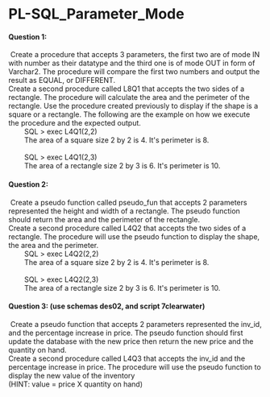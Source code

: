 # PL-SQL_Parameter_Mode

#### Question 1:
&nbsp;Create a procedure that accepts 3 parameters, the first two are of mode IN
with number as their datatype and the third one is of mode OUT in form of Varchar2. 
The procedure will compare the first two numbers and output the result as EQUAL, or DIFFERENT.
<br>Create a second procedure called L8Q1 that accepts the two sides of a rectangle. 
The procedure will calculate the area and the perimeter of the rectangle. 
Use the procedure created previously to display if the shape is a square or a rectangle. 
The following are the example on how we execute the procedure and the expected output.
<br>&nbsp;&nbsp;&nbsp;&nbsp;&nbsp;&nbsp;&nbsp;&nbsp;SQL > exec L4Q1(2,2)
<br>&nbsp;&nbsp;&nbsp;&nbsp;&nbsp;&nbsp;&nbsp;&nbsp;The area of a square size 2 by 2 is 4. It's perimeter is 8.
<br>
<br>&nbsp;&nbsp;&nbsp;&nbsp;&nbsp;&nbsp;&nbsp;&nbsp;SQL > exec L4Q1(2,3)
<br>&nbsp;&nbsp;&nbsp;&nbsp;&nbsp;&nbsp;&nbsp;&nbsp;The area of a rectangle size 2 by 3 is 6. It's perimeter is 10.
#### Question 2:
&nbsp;Create a pseudo function called pseudo_fun that accepts 2 parameters represented the 
height and width of a rectangle. The pseudo function should return the area and the perimeter of the rectangle.
<br>Create a second procedure called L4Q2 that accepts the two sides of a rectangle. 
The procedure will use the pseudo function to display the shape, the area and the perimeter.
<br>&nbsp;&nbsp;&nbsp;&nbsp;&nbsp;&nbsp;&nbsp;&nbsp;SQL > exec L4Q2(2,2)
<br>&nbsp;&nbsp;&nbsp;&nbsp;&nbsp;&nbsp;&nbsp;&nbsp;The area of a square size 2 by 2 is 4. It's perimeter is 8.
<br>
<br>&nbsp;&nbsp;&nbsp;&nbsp;&nbsp;&nbsp;&nbsp;&nbsp;SQL > exec L4Q2(2,3)
<br>&nbsp;&nbsp;&nbsp;&nbsp;&nbsp;&nbsp;&nbsp;&nbsp;The area of a rectangle size 2 by 3 is 6. It's perimeter is 10.
#### Question 3: (use schemas des02, and script 7clearwater)
&nbsp;Create a pseudo function that accepts 2 parameters represented the inv_id, and the percentage 
increase in price. The pseudo function should first update the database with the new
price then return the new price and the quantity on hand.
<br>Create a second procedure called L4Q3 that accepts the inv_id and the percentage increase in price. 
The procedure will use the pseudo function to display the new value of the inventory 
<br>(HINT: value = price X quantity on hand)
